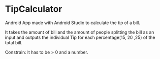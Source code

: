 # TipCalculator

Android App made with Android Studio to calculate the tip of a bill.

It takes the amount of bill and the amount of people splitting the bill as an input and outputs the individual Tip for each percentage(15, 20 ,25) of the total bill.

Constrain: It has to be > 0 and a number.
